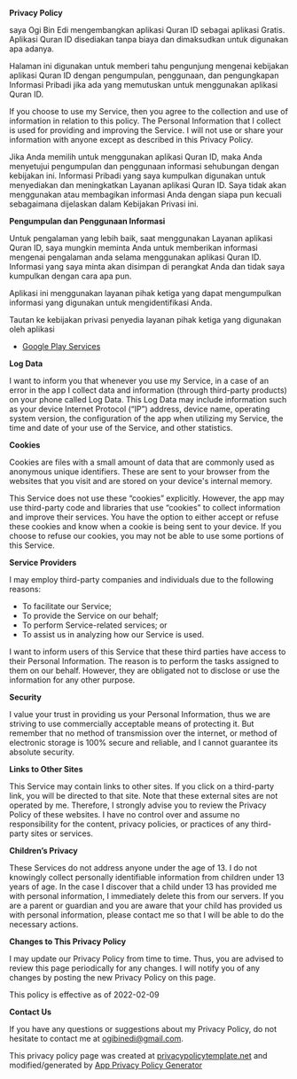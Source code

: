 **Privacy Policy**

saya Ogi Bin Edi mengembangkan aplikasi Quran ID sebagai aplikasi Gratis. Aplikasi Quran ID disediakan tanpa biaya dan dimaksudkan untuk digunakan apa adanya.

Halaman ini digunakan untuk memberi tahu pengunjung mengenai kebijakan aplikasi Quran ID dengan pengumpulan, penggunaan, dan pengungkapan Informasi Pribadi jika ada yang memutuskan untuk menggunakan aplikasi Quran ID.

If you choose to use my Service, then you agree to the collection and use of information in relation to this policy. The Personal Information that I collect is used for providing and improving the Service. I will not use or share your information with anyone except as described in this Privacy Policy.

Jika Anda memilih untuk menggunakan aplikasi Quran ID, maka Anda menyetujui pengumpulan dan penggunaan informasi sehubungan dengan kebijakan ini. Informasi Pribadi yang saya kumpulkan digunakan untuk menyediakan dan meningkatkan Layanan aplikasi Quran ID. Saya tidak akan menggunakan atau membagikan informasi Anda dengan siapa pun kecuali sebagaimana dijelaskan dalam Kebijakan Privasi ini.

**Pengumpulan dan Penggunaan Informasi**

Untuk pengalaman yang lebih baik, saat menggunakan Layanan aplikasi Quran ID, saya mungkin meminta Anda untuk memberikan informasi mengenai pengalaman anda selama menggunakan aplikasi Quran ID. Informasi yang saya minta akan disimpan di perangkat Anda dan tidak saya kumpulkan dengan cara apa pun.

Aplikasi ini menggunakan layanan pihak ketiga yang dapat mengumpulkan informasi yang digunakan untuk mengidentifikasi Anda.


Tautan ke kebijakan privasi penyedia layanan pihak ketiga yang digunakan oleh aplikasi
*   [Google Play Services](https://www.google.com/policies/privacy/)

**Log Data**

I want to inform you that whenever you use my Service, in a case of an error in the app I collect data and information (through third-party products) on your phone called Log Data. This Log Data may include information such as your device Internet Protocol (“IP”) address, device name, operating system version, the configuration of the app when utilizing my Service, the time and date of your use of the Service, and other statistics.

**Cookies**

Cookies are files with a small amount of data that are commonly used as anonymous unique identifiers. These are sent to your browser from the websites that you visit and are stored on your device's internal memory.

This Service does not use these “cookies” explicitly. However, the app may use third-party code and libraries that use “cookies” to collect information and improve their services. You have the option to either accept or refuse these cookies and know when a cookie is being sent to your device. If you choose to refuse our cookies, you may not be able to use some portions of this Service.

**Service Providers**

I may employ third-party companies and individuals due to the following reasons:

*   To facilitate our Service;
*   To provide the Service on our behalf;
*   To perform Service-related services; or
*   To assist us in analyzing how our Service is used.

I want to inform users of this Service that these third parties have access to their Personal Information. The reason is to perform the tasks assigned to them on our behalf. However, they are obligated not to disclose or use the information for any other purpose.

**Security**

I value your trust in providing us your Personal Information, thus we are striving to use commercially acceptable means of protecting it. But remember that no method of transmission over the internet, or method of electronic storage is 100% secure and reliable, and I cannot guarantee its absolute security.

**Links to Other Sites**

This Service may contain links to other sites. If you click on a third-party link, you will be directed to that site. Note that these external sites are not operated by me. Therefore, I strongly advise you to review the Privacy Policy of these websites. I have no control over and assume no responsibility for the content, privacy policies, or practices of any third-party sites or services.

**Children’s Privacy**

These Services do not address anyone under the age of 13. I do not knowingly collect personally identifiable information from children under 13 years of age. In the case I discover that a child under 13 has provided me with personal information, I immediately delete this from our servers. If you are a parent or guardian and you are aware that your child has provided us with personal information, please contact me so that I will be able to do the necessary actions.

**Changes to This Privacy Policy**

I may update our Privacy Policy from time to time. Thus, you are advised to review this page periodically for any changes. I will notify you of any changes by posting the new Privacy Policy on this page.

This policy is effective as of 2022-02-09

**Contact Us**

If you have any questions or suggestions about my Privacy Policy, do not hesitate to contact me at ogibinedi@gmail.com.

This privacy policy page was created at [privacypolicytemplate.net](https://privacypolicytemplate.net) and modified/generated by [App Privacy Policy Generator](https://app-privacy-policy-generator.nisrulz.com/)
